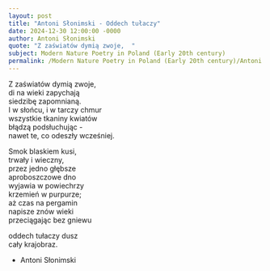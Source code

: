 ```yaml
---
layout: post
title: "Antoni Słonimski - Oddech tułaczy"
date: 2024-12-30 12:00:00 -0000
author: Antoni Słonimski
quote: "Z zaświatów dymią zwoje,  "
subject: Modern Nature Poetry in Poland (Early 20th century)
permalink: /Modern Nature Poetry in Poland (Early 20th century)/Antoni Słonimski/Antoni Słonimski - Oddech tułaczy
---
```


Z zaświatów dymią zwoje,  
di na wieki zapychają  
siedzibę zapomnianą.  
I w słońcu, i w tarczy chmur  
wszystkie tkaniny kwiatów  
błądzą podsłuchując -  
nawet te, co odeszły wcześniej.

Smok blaskiem kusi,  
trwały i wieczny,  
przez jedno głębsze  
aproboszczowe dno  
wyjawia w powiechrzy  
krzemień w purpurze;  
aż czas na pergamin  
napisze znów wieki  
przeciągając bez gniewu

oddech tułaczy dusz  
cały krajobraz.

- Antoni Słonimski

